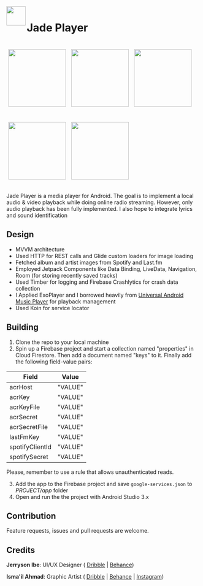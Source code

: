 <img align="left" src="https://raw.githubusercontent.com/wilburt/Jade-Player/master/images/icon.svg?sanitize=true" width="50px">

# Jade Player

<p>
    <img src="https://raw.githubusercontent.com/wilburt/Jade-Player/master/images/explore.jpg" width="150px" height="auto" hspace="5" vspace="20"/>
    <img src="https://raw.githubusercontent.com/wilburt/Jade-Player/master/images/songs.jpg" width="150px" height="auto" hspace="5" vspace="20"/>
   <img src="https://raw.githubusercontent.com/wilburt/Jade-Player/master/images/current.jpg" width="150px" height="auto" hspace="5" vspace="20"/>
   <img src="https://raw.githubusercontent.com/wilburt/Jade-Player/master/images/player.jpg" width="150px" height="auto" hspace="5" vspace="20"/>
   <img src="https://raw.githubusercontent.com/wilburt/Jade-Player/master/images/album.jpg" width="150px" height="auto" hspace="5" vspace="20"/>
</p>

Jade Player is a media player for Android. The goal is to implement a local audio & video playback while doing online radio streaming. However, only audio playback has been fully implemented. I also hope to integrate lyrics and sound identification

## Design
- MVVM architecture
- Used HTTP for REST calls and Glide custom loaders for image loading
- Fetched album and artist images from Spotify and Last.fm
- Employed Jetpack Components like  Data Binding, LiveData, Navigation, Room (for storing recently saved tracks)
- Used Timber for logging and Firebase Crashlytics for crash data collection
- I Applied ExoPlayer and I borrowed heavily from [Universal Android Music Player](https://github.com/android/uamp) for playback management
- Used Koin for service locator

## Building
1. Clone the repo to your local machine
2. Spin up a Firebase project and start a collection named "properties" in Cloud Firestore. Then add a document named "keys" to it. Finally add the following field-value pairs:

Field | Value
--- | ---
acrHost| "VALUE"
acrKey|"VALUE"
acrKeyFile|"VALUE"
acrSecret|"VALUE"
acrSecretFile|"VALUE"
lastFmKey|"VALUE"
spotifyClientId|"VALUE"
spotifySecret|"VALUE"

Please, remember to use a rule that allows unauthenticated reads.

3. Add the app to the Firebase project and save `google-services.json` to *PROJECT/app* folder
4. Open and run the the project with Android Studio 3.x

## Contribution
Feature requests, issues and pull requests are welcome.

## Credits
**Jerryson Ibe**: UI/UX Designer ( [Dribble](https://dribbble.com/Jerryboy) | [Behance](https://www.behance.net/Jerrysonibe))

**Isma'il Ahmad**: Graphic Artist ( [Dribble](https://dribbble.com/theIsmailAh) | [Behance](https://www.behance.net/theIsmailAh) | [Instagram](https://www.behance.net/theIsmailAh))
